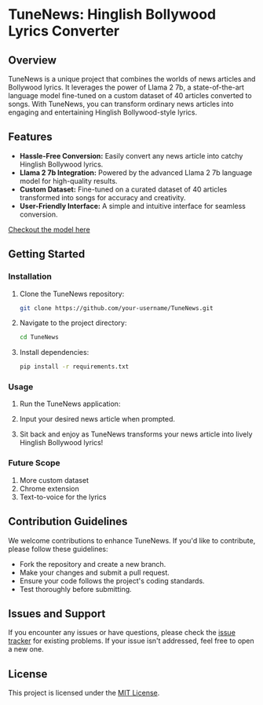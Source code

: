 # TuneNews: Hinglish Bollywood Lyrics Converter

## Overview

TuneNews is a unique project that combines the worlds of news articles and Bollywood lyrics. It leverages the power of Llama 2 7b, a state-of-the-art language model fine-tuned on a custom dataset of 40 articles converted to songs. With TuneNews, you can transform ordinary news articles into engaging and entertaining Hinglish Bollywood-style lyrics.

## Features

- **Hassle-Free Conversion:** Easily convert any news article into catchy Hinglish Bollywood lyrics.
- **Llama 2 7b Integration:** Powered by the advanced Llama 2 7b language model for high-quality results.
- **Custom Dataset:** Fine-tuned on a curated dataset of 40 articles transformed into songs for accuracy and creativity.
- **User-Friendly Interface:** A simple and intuitive interface for seamless conversion.  

[Checkout the model here](https://huggingface.co/karandomguy/TuneNews)

## Getting Started

### Installation

1. Clone the TuneNews repository:

   ```bash
   git clone https://github.com/your-username/TuneNews.git
   ```

2. Navigate to the project directory:

   ```bash
   cd TuneNews
   ```

3. Install dependencies:

   ```bash
   pip install -r requirements.txt
   ```

### Usage

1. Run the TuneNews application:

2. Input your desired news article when prompted.

3. Sit back and enjoy as TuneNews transforms your news article into lively Hinglish Bollywood lyrics!

### Future Scope
1. More custom dataset  
2. Chrome extension  
3. Text-to-voice for the lyrics  

## Contribution Guidelines

We welcome contributions to enhance TuneNews. If you'd like to contribute, please follow these guidelines:

- Fork the repository and create a new branch.
- Make your changes and submit a pull request.
- Ensure your code follows the project's coding standards.
- Test thoroughly before submitting.

## Issues and Support

If you encounter any issues or have questions, please check the [issue tracker](https://github.com/your-username/TuneNews/issues) for existing problems. If your issue isn't addressed, feel free to open a new one.

## License

This project is licensed under the [MIT License](LICENSE).
